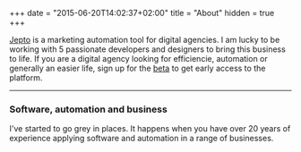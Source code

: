 +++
date = "2015-06-20T14:02:37+02:00"
title = "About"
hidden = true
+++

[Jepto](https://jepto.com/) is a marketing automation tool for digital agencies.
I am lucky to be working with 5 passionate developers and designers to bring this business to life.
If you are a digital agency looking for efficiencie, automation or generally an easier life, sign up for the [beta](https://jepto.com/) to get early access to the platform.

***

### Software, automation and business 

I've started to go grey in places. It happens when you have over 20 years of experience applying software and automation in a range of businesses.

